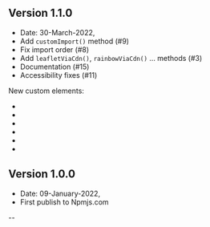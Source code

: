 
## Version 1.1.0

* Date:  30-March-2022,
* Add `customImport()` method (#9)
* Fix import order (#8)
* Add `leafletViaCdn()`, `rainbowViaCdn()` … methods (#3)
* Documentation (#15)
* Accessibility fixes (#11)

New custom elements:

* <my-atbar-button>
* <my-bookmarklet>
* <my-code>
* <my-font>
* <my-search>
* <my-text-to-speech>

## Version 1.0.0

* Date:  09-January-2022,
* First publish to Npmjs.com

--
